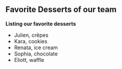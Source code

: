 ## Favorite Desserts of our team
**Listing our favorite desserts**

- Julien, crêpes
- Kara, cookies
- Renata, ice cream
- Sophia, chocolate
- Eliott, waffle
